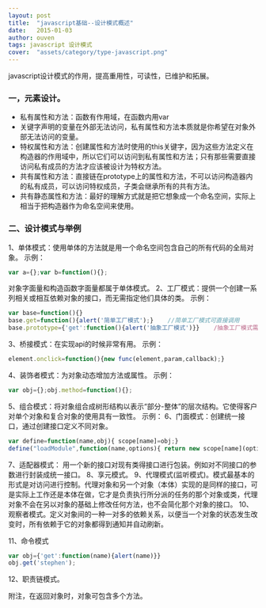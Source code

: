 ```yaml
---
layout: post
title:  "javascript基础--设计模式概述"
date:   2015-01-03
author: ouven
tags: javascript 设计模式
cover:  "assets/category/type-javascript.png"
---
```


javascript设计模式的作用，提高重用性，可读性，已维护和拓展。

### 一，元素设计。

- 私有属性和方法：函数有作用域，在函数内用var
- 关键字声明的变量在外部无法访问，私有属性和方法本质就是你希望在对象外部无法访问的变量。
- 特权属性和方法：创建属性和方法时使用的this关键字，因为这些方法定义在构造器的作用域中，所以它们可以访问到私有属性和方法；只有那些需要直接访问私有成员的方法才应该被设计为特权方法。
- 共有属性和方法：直接链在prototype上的属性和方法，不可以访问构造器内的私有成员，可以访问特权成员，子类会继承所有的共有方法。
- 共有静态属性和方法：最好的理解方式就是把它想象成一个命名空间，实际上相当于把构造器作为命名空间来使用。

### 二、设计模式与举例

1、单体模式：使用单体的方法就是用一个命名空间包含自己的所有代码的全局对象。
  示例：

```javascript
var a={};var b=function(){};
```

对象字面量和构造函数字面量都属于单体模式。
2、工厂模式：提供一个创建一系列相关或相互依赖对象的接口，而无需指定他们具体的类。
  示例：

```javascript
var base=function(){}
base.get=function(){alert('简单工厂模式');}    //简单工厂模式可直接调用
base.prototype={'get':function(){alert('抽象工厂模式')}}    /抽象工厂模式需实例化后使用

```

3、桥接模式：在实现api的时候非常有用。
  示例：

```javascript
element.onclick=function(){new func(element,param,callback);} 
```

4、装饰者模式：为对象动态增加方法或属性。
  示例：

```javascript
var obj={};obj.method=function(){};
```

5、组合模式：将对象组合成树形结构以表示“部分-整体”的层次结构。它使得客户对单个对象和复合对象的使用具有一致性。
  示例：
6、门面模式：创建统一接口，通过创建接口定义不同对象。

```javascript
var define=function(name,obj){ scope[name]=obj;}
define("loadModule",function(name,options){ return new scope[name](options);});

```

7、适配器模式： 用一个新的接口对现有类得接口进行包装。例如对不同接口的参数进行封装成统一接口。
8、享元模式。
9、代理模式(监听模式)。模式最基本的形式是对访问进行控制。代理对象和另一个对象（本体）实现的是同样的接口，可是实际上工作还是本体在做，它才是负责执行所分派的任务的那个对象或类，代理对象不会在另以对象的基础上修改任何方法，也不会简化那个对象的接口。
10、观察者模式。定义对象间的一种一对多的依赖关系，以便当一个对象的状态发生改变时，所有依赖于它的对象都得到通知并自动刷新。
  
11、命令模式

```javascript
var obj={'get':function(name){alert(name)}}
obj.get('stephen');
```

12、职责链模式。

附注，在返回对象时，对象可包含多个方法。
  
